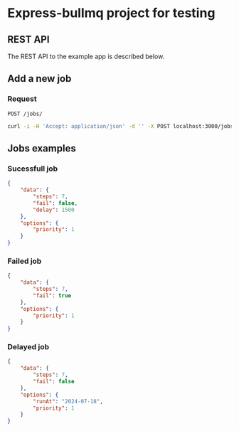 # Express-bullmq project for testing

## REST API

The REST API to the example app is described below.

## Add a new job

### Request

`POST /jobs/`

```bash
curl -i -H 'Accept: application/json' -d '' -X POST localhost:3000/jobs
```

## Jobs examples

### Sucessfull job

```json
{
    "data": {
        "steps": 7,
        "fail": false,
        "delay": 1500
    },
    "options": {
        "priority": 1
    }
}
```

### Failed job

```json
{
    "data": {
        "steps": 7,
        "fail": true
    },
    "options": {
        "priority": 1
    }
}

```

### Delayed job

```json
{
    "data": {
        "steps": 7,
        "fail": false
    },
    "options": {
        "runAt": "2024-07-18",
        "priority": 1
    }
}
```
